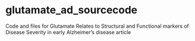 # glutamate_ad_sourcecode
Code and files for Glutamate Relates to Structural and Functional markers of Disease Severity in early Alzheimer’s disease  article
